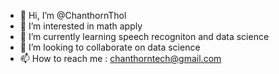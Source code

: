 - 👋 Hi, I’m @ChanthornThol
- 👀 I’m interested in math apply
- 🌱 I’m currently learning speech recogniton and data science
- 💞️ I’m looking to collaborate on data science
- 📫 How to reach me : chanthorntech@gmail.com

<!---
ChanthornThol/ChanthornThol is a ✨ special ✨ repository because its `README.md` (this file) appears on your GitHub profile.
You can click the Preview link to take a look at your changes.
--->
